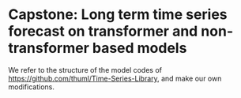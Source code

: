 # Capstone: Long term time series forecast on transformer and non-transformer based models
We refer to the structure of the model codes of https://github.com/thuml/Time-Series-Library, and make our own modifications.

